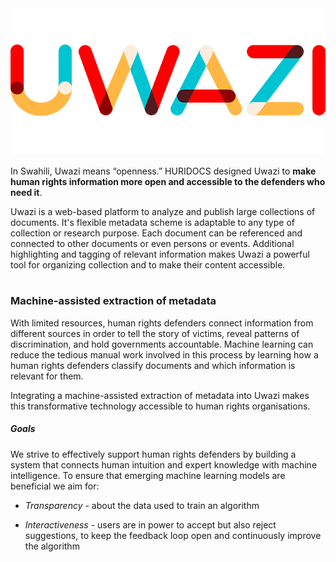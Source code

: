 

<img src="imgs/uwazi.png" width="550">

In Swahili, Uwazi means “openness.” HURIDOCS designed Uwazi to **make human rights information more open and accessible to the defenders who need it**.

Uwazi is a web-based platform to analyze and publish large collections of documents. It's flexible metadata scheme is adaptable to any type of collection or research purpose. Each document can be referenced and connected to other documents or even persons or events. Additional highlighting and tagging of relevant information makes Uwazi a powerful tool for organizing collection and to make their content accessible.

# 

### Machine-assisted extraction of metadata

With limited resources, human rights defenders connect information from different sources in order to tell 
the story of victims, reveal patterns of discrimination, and hold governments accountable.  Machine learning can reduce the tedious manual work involved in this process by learning how a human rights defenders classify documents and which information is relevant for them.

Integrating a machine-assisted extraction of metadata into Uwazi makes this transformative technology accessible to human rights organisations.



##### Goals

We strive to effectively support human rights defenders by building a system that connects human intuition and expert knowledge with machine intelligence. To ensure that emerging machine learning models are beneficial we aim for:

- *Transparency* - about the data used to train an algorithm

- *Interactiveness* - users are in power to accept but also reject suggestions, to keep the feedback loop open and continuously improve the algorithm

  ​


